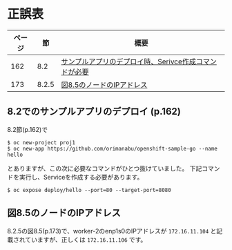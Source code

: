 # 正誤表

|ページ|節|概要|
|---|---|---|
|162|8.2|[サンプルアプリのデプロイ時、Serivce作成コマンドが必要](https://github.com/team-ohc-jp-place/openshift-tettei-nyumon/blob/main/Errata.md#82%E3%81%A7%E3%81%AE%E3%82%B5%E3%83%B3%E3%83%97%E3%83%AB%E3%82%A2%E3%83%97%E3%83%AA%E3%81%AE%E3%83%87%E3%83%97%E3%83%AD%E3%82%A4-p162)|
|173|8.2.5|[図8.5のノードのIPアドレス](https://github.com/team-ohc-jp-place/openshift-tettei-nyumon/blob/main/Errata.md#%E5%9B%B385%E3%81%AE%E3%83%8E%E3%83%BC%E3%83%89%E3%81%AEip%E3%82%A2%E3%83%89%E3%83%AC%E3%82%B9)|

## 8.2でのサンプルアプリのデプロイ (p.162)

8.2節(p.162)で

```
$ oc new-project proj1
$ oc new-app https://github.com/orimanabu/openshift-sample-go --name hello
```

とありますが、この次に必要なコマンドがひとつ抜けていました。
下記コマンドを実行し、Serviceを作成する必要があります。

```
$ oc expose deploy/hello --port=80 --target-port=8080
```

## 図8.5のノードのIPアドレス

8.2.5の図8.5(p.173)で、worker-2のenp1s0のIPアドレスが `172.16.11.104` と記載されていますが、正しくは `172.16.11.106` です。
